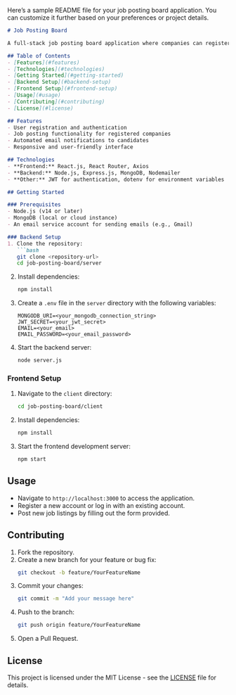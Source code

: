 Here’s a sample README file for your job posting board application. You can customize it further based on your preferences or project details.

```markdown
# Job Posting Board

A full-stack job posting board application where companies can register, log in, post jobs, and send automated emails to candidates. This application utilizes a MERN (MongoDB, Express.js, React.js, Node.js) stack and integrates email notifications for candidates.

## Table of Contents
- [Features](#features)
- [Technologies](#technologies)
- [Getting Started](#getting-started)
- [Backend Setup](#backend-setup)
- [Frontend Setup](#frontend-setup)
- [Usage](#usage)
- [Contributing](#contributing)
- [License](#license)

## Features
- User registration and authentication
- Job posting functionality for registered companies
- Automated email notifications to candidates
- Responsive and user-friendly interface

## Technologies
- **Frontend:** React.js, React Router, Axios
- **Backend:** Node.js, Express.js, MongoDB, Nodemailer
- **Other:** JWT for authentication, dotenv for environment variables

## Getting Started

### Prerequisites
- Node.js (v14 or later)
- MongoDB (local or cloud instance)
- An email service account for sending emails (e.g., Gmail)

### Backend Setup
1. Clone the repository:
   ```bash
   git clone <repository-url>
   cd job-posting-board/server
   ```

2. Install dependencies:
   ```bash
   npm install
   ```

3. Create a `.env` file in the `server` directory with the following variables:
   ```plaintext
   MONGODB_URI=<your_mongodb_connection_string>
   JWT_SECRET=<your_jwt_secret>
   EMAIL=<your_email>
   EMAIL_PASSWORD=<your_email_password>
   ```

4. Start the backend server:
   ```bash
   node server.js
   ```

### Frontend Setup
1. Navigate to the `client` directory:
   ```bash
   cd job-posting-board/client
   ```

2. Install dependencies:
   ```bash
   npm install
   ```

3. Start the frontend development server:
   ```bash
   npm start
   ```

## Usage
- Navigate to `http://localhost:3000` to access the application.
- Register a new account or log in with an existing account.
- Post new job listings by filling out the form provided.

## Contributing
1. Fork the repository.
2. Create a new branch for your feature or bug fix:
   ```bash
   git checkout -b feature/YourFeatureName
   ```
3. Commit your changes:
   ```bash
   git commit -m "Add your message here"
   ```
4. Push to the branch:
   ```bash
   git push origin feature/YourFeatureName
   ```
5. Open a Pull Request.

## License
This project is licensed under the MIT License - see the [LICENSE](LICENSE) file for details.
